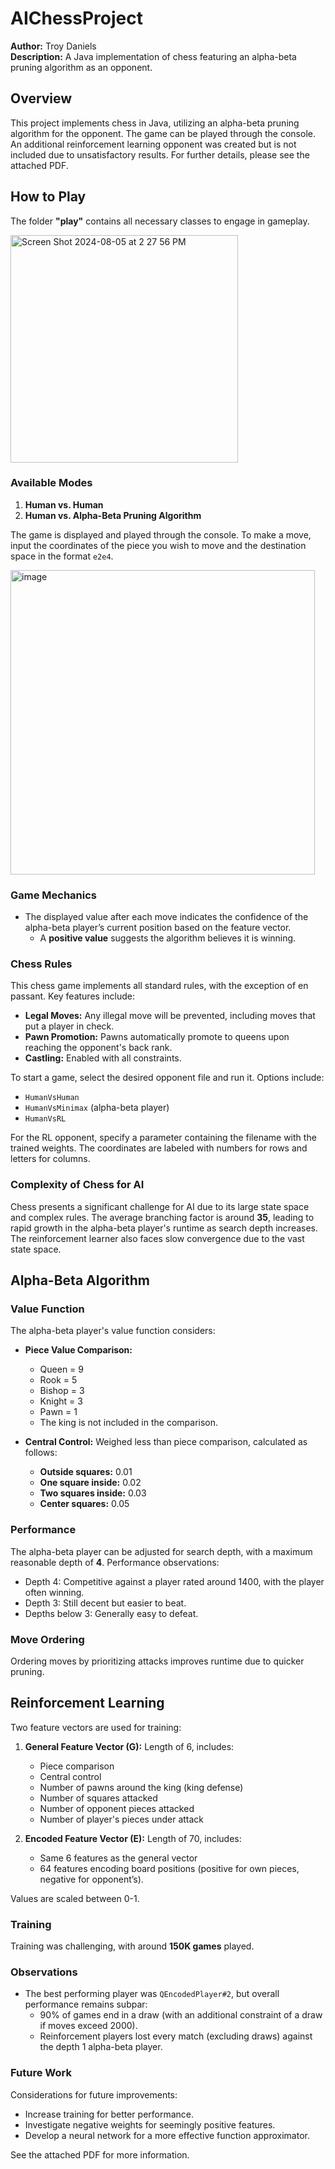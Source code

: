 # AIChessProject

**Author:** Troy Daniels  
**Description:** A Java implementation of chess featuring an alpha-beta pruning algorithm as an opponent.

## Overview

This project implements chess in Java, utilizing an alpha-beta pruning algorithm for the opponent. The game can be played through the console. An additional reinforcement learning opponent was created but is not included due to unsatisfactory results. For further details, please see the attached PDF.

## How to Play

The folder **"play"** contains all necessary classes to engage in gameplay.

<img width="364" alt="Screen Shot 2024-08-05 at 2 27 56 PM" src="https://github.com/user-attachments/assets/54f5149f-f4a7-46fa-90ca-218ad684aeb6">

### Available Modes

1. **Human vs. Human**
2. **Human vs. Alpha-Beta Pruning Algorithm**

The game is displayed and played through the console. To make a move, input the coordinates of the piece you wish to move and the destination space in the format `e2e4`.

<img width="487" alt="image" src="https://github.com/user-attachments/assets/1236a451-e202-4044-bda6-876130f3c7bd">

### Game Mechanics

- The displayed value after each move indicates the confidence of the alpha-beta player’s current position based on the feature vector. 
  - A **positive value** suggests the algorithm believes it is winning.

### Chess Rules

This chess game implements all standard rules, with the exception of en passant. Key features include:

- **Legal Moves:** Any illegal move will be prevented, including moves that put a player in check.
- **Pawn Promotion:** Pawns automatically promote to queens upon reaching the opponent's back rank.
- **Castling:** Enabled with all constraints.

To start a game, select the desired opponent file and run it. Options include:
- `HumanVsHuman`
- `HumanVsMinimax` (alpha-beta player)
- `HumanVsRL`

For the RL opponent, specify a parameter containing the filename with the trained weights. The coordinates are labeled with numbers for rows and letters for columns. 

### Complexity of Chess for AI

Chess presents a significant challenge for AI due to its large state space and complex rules. The average branching factor is around **35**, leading to rapid growth in the alpha-beta player's runtime as search depth increases. The reinforcement learner also faces slow convergence due to the vast state space.

## Alpha-Beta Algorithm

### Value Function

The alpha-beta player's value function considers:
- **Piece Value Comparison:**
  - Queen = 9
  - Rook = 5
  - Bishop = 3
  - Knight = 3
  - Pawn = 1
  - The king is not included in the comparison.

- **Central Control:** Weighed less than piece comparison, calculated as follows:
  - **Outside squares:** 0.01
  - **One square inside:** 0.02
  - **Two squares inside:** 0.03
  - **Center squares:** 0.05

### Performance

The alpha-beta player can be adjusted for search depth, with a maximum reasonable depth of **4**. Performance observations:
- Depth 4: Competitive against a player rated around 1400, with the player often winning.
- Depth 3: Still decent but easier to beat.
- Depths below 3: Generally easy to defeat.

### Move Ordering

Ordering moves by prioritizing attacks improves runtime due to quicker pruning.

## Reinforcement Learning

Two feature vectors are used for training:
1. **General Feature Vector (G):** Length of 6, includes:
   - Piece comparison
   - Central control
   - Number of pawns around the king (king defense)
   - Number of squares attacked
   - Number of opponent pieces attacked
   - Number of player's pieces under attack

2. **Encoded Feature Vector (E):** Length of 70, includes:
   - Same 6 features as the general vector
   - 64 features encoding board positions (positive for own pieces, negative for opponent’s).

Values are scaled between 0-1.

### Training

Training was challenging, with around **150K games** played.

### Observations

- The best performing player was `QEncodedPlayer#2`, but overall performance remains subpar:
  - 90% of games end in a draw (with an additional constraint of a draw if moves exceed 2000).
  - Reinforcement players lost every match (excluding draws) against the depth 1 alpha-beta player.

### Future Work

Considerations for future improvements:
- Increase training for better performance.
- Investigate negative weights for seemingly positive features.
- Develop a neural network for a more effective function approximator.

See the attached PDF for more information.
